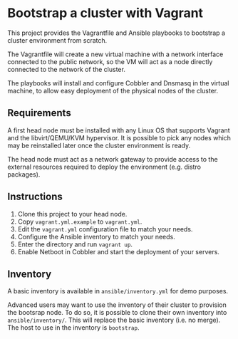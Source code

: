 Bootstrap a cluster with Vagrant
================================

This project provides the Vagrantfile and Ansible playbooks to bootstrap a
cluster environment from scratch.

The Vagrantfile will create a new virtual machine with a network interface
connected to the public network, so the VM will act as a node directly
connected to the network of the cluster.

The playbooks will install and configure Cobbler and Dnsmasq in the virtual
machine, to allow easy deployment of the physical nodes of the cluster.

Requirements
------------

A first head node must be installed with any Linux OS that supports Vagrant and
the libvirt/QEMU/KVM hypervisor. It is possible to pick any nodes which may be
reinstalled later once the cluster environment is ready.

The head node must act as a network gateway to provide access to the external
resources required to deploy the environment (e.g. distro packages).

Instructions
------------

1. Clone this project to your head node.
2. Copy `vagrant.yml.example` to `vagrant.yml`.
3. Edit the `vagrant.yml` configuration file to match your needs.
4. Configure the Ansible inventory to match your needs.
5. Enter the directory and run `vagrant up`.
6. Enable Netboot in Cobbler and start the deployment of your servers.

Inventory
---------

A basic inventory is available in `ansible/inventory.yml` for demo purposes.

Advanced users may want to use the inventory of their cluster to provision the
bootsrap node. To do so, it is possible to clone their own inventory into
`ansible/inventory/`. This will replace the basic inventory (i.e. no merge).
The host to use in the inventory is `bootstrap`.
